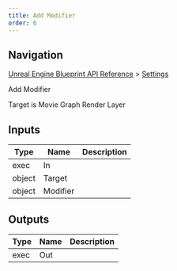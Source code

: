 ```yaml
---
title: Add Modifier
order: 6
---
```

## Navigation

[Unreal Engine Blueprint API Reference](https://dev.epicgames.com/documentation/en-us/unreal-engine/BlueprintAPI) > [Settings](https://dev.epicgames.com/documentation/en-us/unreal-engine/BlueprintAPI/Settings)

Add Modifier

Target is Movie Graph Render Layer

## Inputs

| Type | Name | Description |
| --- | --- | --- |
| exec | In |  |
| object | Target |  |
| object | Modifier |  |

## Outputs

| Type | Name | Description |
| --- | --- | --- |
| exec | Out |  |
